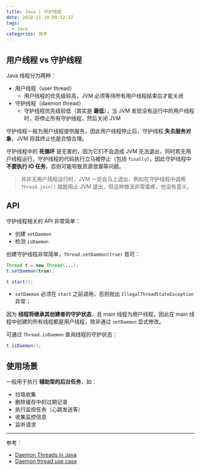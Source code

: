 ```yaml
---
title: Java | 守护线程
date: 2018-11-20 08:52:37
tags:
  - Java
categories: 技术
---
```


## 用户线程 vs 守护线程

Java 线程分为两种：

* 用户线程（user thread）
  * 用户线程的优先级较高，JVM 必须等待所有用户线程结束后才能关闭
* 守护线程（daemon thread）
  * 守护线程优先级较低（其实是 **最低**），当 JVM 发现没有运行中的用户线程时，将停止所有守护线程，然后关闭 JVM

守护线程一般为用户线程提供服务，因此用户线程停止后，守护线程 **失去服务对象**，JVM 将其终止也是合情合理。

<!-- more -->

守护线程中的 **死循环** 是无害的，因为它们不会造成 JVM 无法退出，同时若无用户线程运行，守护线程的代码执行立马被停止（包括 `finally`），因此守护线程中 **不要执行 IO 任务**，否则可能导致资源泄漏等问题。

>并非无用户线程运行时，JVM 一定会马上退出，例如在守护线程中调用 `Thread.join()` 就能阻止 JVM 退出，但这种做法非常蛋疼，也没有意义。

## API

守护线程相关的 API 非常简单：

* 创建 `setDaemon`
* 检测 `isDaemon`

创建守护线程非常简单，`Thread.setDaemon(true)` 皆可：

```Java
Thread t = new Thread(...);
t.setDaemon(true);

t.start();
```

* `setDaemon` 必须在 `start` 之前调用，否则抛出 `IllegalThreadStateException` 异常；

因为 **线程将继承其创建者的守护状态**，且 main 线程为用户线程，因此在 main 线程中创建的所有线程都是用户线程，除非通过 `setDaemon` 显式修改。

可通过 `Thread.isDaemon` 查询线程的守护状态：

```Java
t.isDaemon();
```

## 使用场景

一般用于执行 **辅助型的后台任务**，如：

* 垃圾收集
* 删除缓存中的过期记录
* 执行监控任务（心跳发送等）
* 收集监控信息
* 监听请求

-----

参考：

* [Daemon Threads in Java](https://www.baeldung.com/java-daemon-thread)
* [Daemon thread use case](https://stackoverflow.com/questions/18933195/daemon-thread-use-case)
